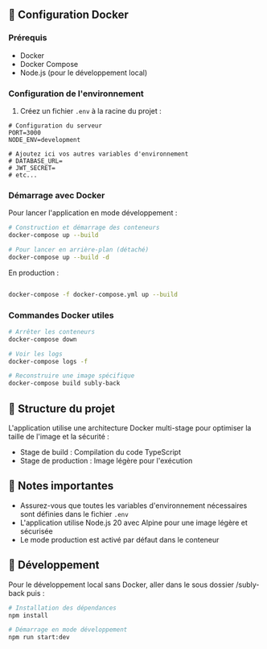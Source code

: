 

## 🐳 Configuration Docker

### Prérequis
- Docker
- Docker Compose
- Node.js (pour le développement local)

### Configuration de l'environnement

1. Créez un fichier `.env` à la racine du projet :
```env
# Configuration du serveur
PORT=3000
NODE_ENV=development

# Ajoutez ici vos autres variables d'environnement
# DATABASE_URL=
# JWT_SECRET=
# etc...
```

### Démarrage avec Docker

Pour lancer l'application en mode développement :

```bash
# Construction et démarrage des conteneurs
docker-compose up --build

# Pour lancer en arrière-plan (détaché)
docker-compose up --build -d
```

En production : 
```bash

docker-compose -f docker-compose.yml up --build
```

### Commandes Docker utiles

```bash
# Arrêter les conteneurs
docker-compose down

# Voir les logs
docker-compose logs -f

# Reconstruire une image spécifique
docker-compose build subly-back
```

## 🔧 Structure du projet

L'application utilise une architecture Docker multi-stage pour optimiser la taille de l'image et la sécurité :
- Stage de build : Compilation du code TypeScript
- Stage de production : Image légère pour l'exécution

## 📝 Notes importantes

- Assurez-vous que toutes les variables d'environnement nécessaires sont définies dans le fichier `.env`
- L'application utilise Node.js 20 avec Alpine pour une image légère et sécurisée
- Le mode production est activé par défaut dans le conteneur

## 🚀 Développement

Pour le développement local sans Docker, aller dans le sous dossier /subly-back puis :

```bash
# Installation des dépendances
npm install

# Démarrage en mode développement
npm run start:dev
```
